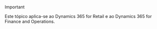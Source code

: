 > [!IMPORTANT]
> Este tópico aplica-se ao Dynamics 365 for Retail e ao Dynamics 365 for Finance and Operations.
